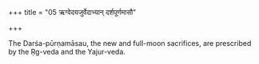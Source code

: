 +++
title = "05 ऋग्वेदयजुर्वेदाभ्यान् दर्शपूर्णमासौ"

+++

The Darśa-pūrṇamāsau, the new and full-moon sacrifices, are prescribed by the Ṛg-veda and the Yajur-veda.


